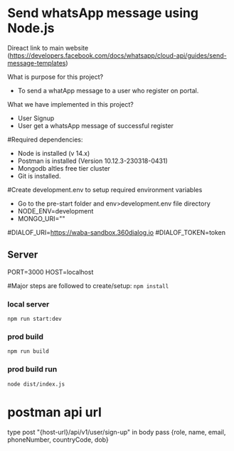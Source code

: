 
# Send whatsApp message using Node.js
Direact link to main website (https://developers.facebook.com/docs/whatsapp/cloud-api/guides/send-message-templates)


What is purpose for this project?
- To send a whatApp message to a user who register on portal.


What we have implemented in this project?
- User Signup
- User get a whatsApp message of successful register


#Required dependencies:
- Node is installed (v 14.x)
- Postman is installed (Version 10.12.3-230318-0431)
- Mongodb altles free tier cluster
- Git is installed.

#Create development.env to setup required environment variables
- Go to the pre-start folder and env>development.env file directory
- NODE_ENV=development
- MONGO_URI=""


#DIALOF_URI=https://waba-sandbox.360dialog.io
#DIALOF_TOKEN=token




## Server ##
PORT=3000
HOST=localhost


#Major steps are followed to create/setup:
`npm install`



### local server
`npm run start:dev`


### prod build
`npm run build`


### prod build run
`node dist/index.js`


# postman  api url
type post  "{host-url}/api/v1/user/sign-up"
in body pass {role, name, email, phoneNumber, countryCode, dob} 

